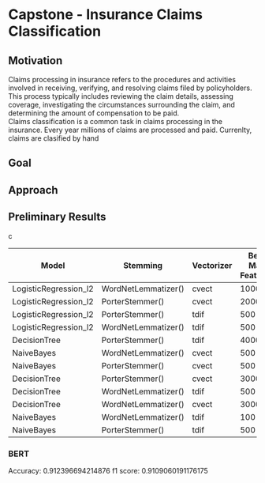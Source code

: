 # Capstone - Insurance Claims Classification

## Motivation  

Claims processing in insurance refers to the procedures and activities involved in receiving, verifying, and resolving claims filed by policyholders. This process typically includes reviewing the claim details, assessing coverage, investigating the circumstances surrounding the claim, and determining the amount of compensation to be paid.  
Claims classification is a common task in claims processing in the insurance. Every year millions of claims are processed and paid.
Currenlty, claims are clasified by hand 



## Goal

## Approach

## Preliminary Results

c  
  
|Model|Stemming|Vectorizer|Best Max Features|Best Stop Words|Score|Time|
|---|---|---|---|---|---|---|
|LogisticRegression\_l2|WordNetLemmatizer\(\)|cvect|1000||0\.8892561983471075|8\.88|
|LogisticRegression\_l2|PorterStemmer\(\)|cvect|2000||0\.8859504132231405|27\.86|
|LogisticRegression\_l2|PorterStemmer\(\)|tdif|500||0\.8611570247933884|11\.7|
|LogisticRegression\_l2|WordNetLemmatizer\(\)|tdif|500||0\.859504132231405|8\.23|
|DecisionTree|PorterStemmer\(\)|tdif|4000||0\.8479338842975207|2\.37|
|NaiveBayes|WordNetLemmatizer\(\)|cvect|500||0\.8462809917355372|1\.26|
|NaiveBayes|PorterStemmer\(\)|cvect|500||0\.8429752066115702|1\.2|
|DecisionTree|PorterStemmer\(\)|cvect|3000||0\.8314049586776859|1\.76|
|DecisionTree|WordNetLemmatizer\(\)|tdif|500||0\.8297520661157025|3\.18|
|DecisionTree|WordNetLemmatizer\(\)|cvect|3000||0\.8231404958677686|3\.09|
|NaiveBayes|WordNetLemmatizer\(\)|tdif|100||0\.7950413223140496|1\.32|
|NaiveBayes|PorterStemmer\(\)|tdif|500|english|0\.7917355371900826|1\.31|
  
### BERT
Accuracy: 0.912396694214876
f1 score: 0.9109060191176175
